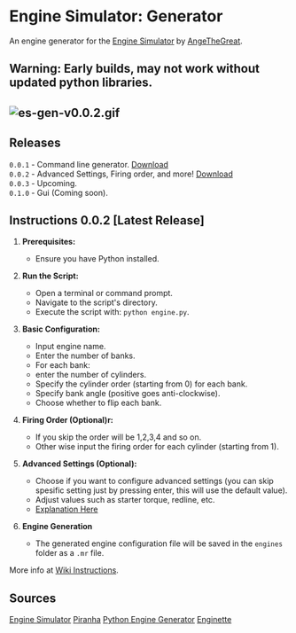 # Engine Simulator: Generator
An engine generator for the [Engine Simulator](https://github.com/ange-yaghi/engine-sim) by [AngeTheGreat](https://github.com/ange-yaghi).
  
## Warning: Early builds, may not work without updated python libraries.

![es-gen-v0.0.2.gif](https://github.com/AaronsLifeGame/es-generator/blob/main/public/es-gen-v0.0.2.gif)
---

## Releases
`0.0.1` - Command line generator. [Download](https://github.com/AaronsLifeGame/es-generator/releases/download/v0.0.1/es-generator-v0.0.1.zip) \
`0.0.2` - Advanced Settings, Firing order, and more! [Download](https://github.com/AaronsLifeGame/es-generator/releases/download/v0.0.2/es-generator-v0.0.2.zip) \
`0.0.3` - Upcoming. \
`0.1.0` - Gui (Coming soon).

## Instructions 0.0.2 [Latest Release]
1. **Prerequisites:**
   - Ensure you have Python installed.

2. **Run the Script:**
   - Open a terminal or command prompt.
   - Navigate to the script's directory.
   - Execute the script with: `python engine.py`.

3. **Basic Configuration:**
   - Input engine name.
   - Enter the number of banks.
   - For each bank:
   - enter the number of cylinders.
   - Specify the cylinder order (starting from 0) for each bank.
   - Specify bank angle (positive goes anti-clockwise).
   - Choose whether to flip each bank.

4. **Firing Order (Optional)r:**
   - If you skip the order will be 1,2,3,4 and so on.
   - Other wise input the firing order for each cylinder (starting from 1).

5. **Advanced Settings (Optional):**
   - Choose if you want to configure advanced settings (you can skip spesific setting just by pressing enter, this will use the default value).
   - Adjust values such as starter torque, redline, etc.
   - [Explanation Here](https://github.com/AaronsLifeGame/es-generator/wiki/Instructions#v002)  

6. **Engine Generation**
   - The generated engine configuration file will be saved in the `engines` folder as a `.mr` file.

More info at [Wiki Instructions](https://github.com/AaronsLifeGame/es-generator/wiki/Instructions).
  
## Sources
[Engine Simulator](https://github.com/ange-yaghi/engine-sim)
[Piranha](https://github.com/ange-yaghi/piranha)
[Python Engine Generator](https://github.com/ange-yaghi/engine-generator)
[Enginette](https://github.com/Enginette/enginette)
